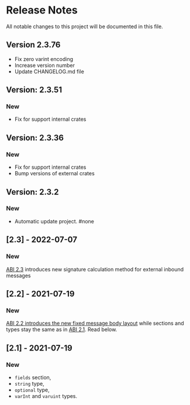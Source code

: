 # Release Notes

All notable changes to this project will be documented in this file.

## Version 2.3.76

- Fix zero varint encoding
- Increase version number
- Update CHANGELOG.md file

## Version: 2.3.51

### New
 - Fix for support internal crates

## Version: 2.3.36

### New
 - Fix for support internal crates
 - Bump versions of external crates

## Version: 2.3.2

### New
 - Automatic update project. #none


## [2.3] - 2022-07-07

### New

[ABI 2.3](docs/ABI_2.3_spec.md) introduces new signature calculation method for external inbound messages


## [2.2] - 2021-07-19

### New

[ABI 2.2 introduces the new fixed message body layout](docs/ABI_2.2_spec.md) while sections and types stay the same as in [ABI 2.1](./ABI_2.1_spec.md). Read below. 


## [2.1] - 2021-07-19

### New

- `fields` section,
- `string` type,
- `optional` type,
- `varInt` and `varuint` types.